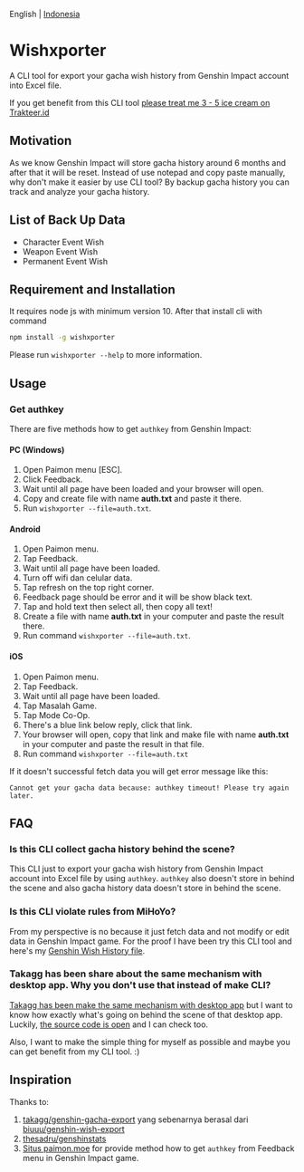 English | [Indonesia](/README.en-US.md)


# Wishxporter

A CLI tool for export your gacha wish history from Genshin Impact account into Excel file.

If you get benefit from this CLI tool [please treat me 3 - 5 ice cream on Trakteer.id](https://trakteer.id/satyakresna)

## Motivation

As we know Genshin Impact will store gacha history around 6 months and after that it will be reset. Instead of use notepad and copy paste manually, why don't make it easier by use CLI tool? By backup gacha history you can track and analyze your gacha history.

## List of Back Up Data

- Character Event Wish
- Weapon Event Wish
- Permanent Event Wish

## Requirement and Installation

It requires node js with minimum version 10. After that install cli with command

```bash
npm install -g wishxporter
```

Please run `wishxporter --help` to more information.

## Usage

### Get authkey

There are five methods how to get `authkey` from Genshin Impact:

#### **PC (Windows)**

1. Open Paimon menu [ESC].
2. Click Feedback.
3. Wait until all page have been loaded and your browser will open.
4. Copy and create file with name **auth.txt** and paste it there.
5. Run `wishxporter --file=auth.txt`.

#### **Android**

1. Open Paimon menu.
2. Tap Feedback.
3. Wait until all page have been loaded.
4. Turn off wifi dan celular data.
5. Tap refresh on the top right corner.
6. Feedback page should be error and it will be show black text.
7. Tap and hold text then select all, then copy all text!
8. Create a file with name **auth.txt** in your computer and paste the result there.
9. Run command `wishxporter --file=auth.txt`.

#### **iOS**

1. Open Paimon menu.
2. Tap Feedback.
3. Wait until all page have been loaded.
4. Tap Masalah Game.
5. Tap Mode Co-Op.
6. There's a blue link below reply, click that link.
7. Your browser will open, copy that link and make file with name **auth.txt** in your computer and paste the result in that file.
8. Run command `wishxporter --file=auth.txt`

If it doesn't successful fetch data you will get error message like this:

`Cannot get your gacha data because: authkey timeout! Please try again later.`

## FAQ

### Is this CLI collect gacha history behind the scene?

This CLI just to export your gacha wish history from Genshin Impact account into Excel file by using `authkey`. `authkey` also doesn't store in behind the scene and also gacha history data doesn't store in behind the scene.

### Is this CLI violate rules from MiHoYo?

From my perspective is no because it just fetch data and not modify or edit data in Genshin Impact game. For the proof I have been try this CLI tool and here's my [Genshin Wish History file](https://drive.google.com/file/d/1Ny5LRSx4KjuarU6Dvn2S4mv2G9xYsn9O/view?usp=sharing).

### Takagg has been share about the same mechanism with desktop app. Why you don't use that instead of make CLI?

[Takagg has been make the same mechanism with desktop app](https://www.youtube.com/watch?v=EiW5-TwOOtI) but I want to know how exactly what's going on behind the scene of that desktop app. Luckily, [the source code is open](https://github.com/takagg/genshin-gacha-export) and I can check too.

Also, I want to make the simple thing for myself as possible and maybe you can get benefit from my CLI tool. :)

## Inspiration

Thanks to:

1. [takagg/genshin-gacha-export](https://github.com/takagg/genshin-gacha-export) yang sebenarnya berasal dari [biuuu/genshin-wish-export](https://github.com/biuuu/genshin-wish-export) 
2. [thesadru/genshinstats](https://github.com/thesadru/genshinstats)
3. [Situs paimon.moe](https://paimon.moe/wish) for provide method how to get `authkey` from Feedback menu in Genshin Impact game.

